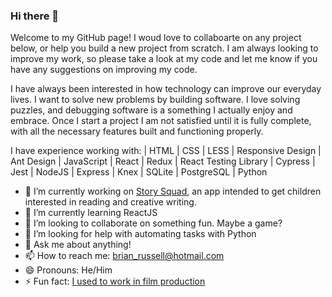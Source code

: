 ### Hi there 👋

Welcome to my GitHub page! I woud love to collaboarte on any project below, or help you build a new project from scratch. I am always looking to improve my work, so please take a look at my code and let me know if you have any suggestions on improving my code. 

I have always been interested in how technology can improve our everyday lives. I want to solve new problems by building software. I love solving puzzles, and debugging software is a something I actually enjoy and embrace. Once I start a project I am not satisfied until it is fully complete, with all the necessary features built and functioning properly.

I have experience working with:
| HTML | CSS | LESS | Responsive Design | Ant Design | JavaScript | React | Redux | React Testing Library | Cypress | Jest | NodeJS | Express | Knex | SQLite | PostgreSQL | Python

- 🔭 I’m currently working on [Story Squad](https://github.com/Lambda-School-Labs/Labs26-StorySquad-FE-TeamA), an app intended to get children interested in reading and creative writing.
- 🌱 I’m currently learning ReactJS
- 👯 I’m looking to collaborate on something fun. Maybe a game?
- 🤔 I’m looking for help with automating tasks with Python
- 💬 Ask me about anything!
- 📫 How to reach me: brian_russell@hotmail.com
- 😄 Pronouns: He/Him
- ⚡ Fun fact: [I used to work in film production](https://www.imdb.com/name/nm6291328/?ref_=nv_sr_srsg_0)
